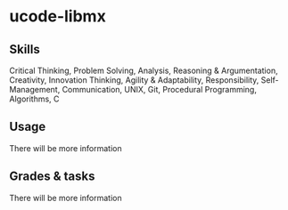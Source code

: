 # ucode-libmx

## Skills
Critical Thinking, Problem Solving, Analysis, Reasoning & Argumentation, Creativity, Innovation Thinking, Agility & Adaptability, Responsibility, Self-Management, Communication, UNIX, Git, Procedural Programming, Algorithms, C

## Usage
There will be more information
## Grades & tasks
There will be more information
